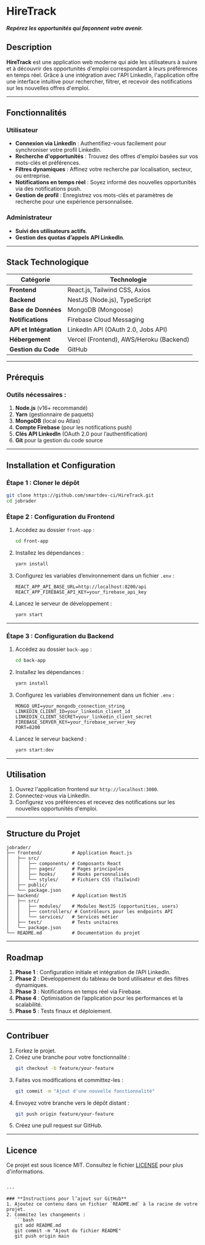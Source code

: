 # **HireTrack**  
_**Repérez les opportunités qui façonnent votre avenir.**_

## **Description**
**HireTrack** est une application web moderne qui aide les utilisateurs à suivre et à découvrir des opportunités d'emploi correspondant à leurs préférences en temps réel. Grâce à une intégration avec l'API LinkedIn, l'application offre une interface intuitive pour rechercher, filtrer, et recevoir des notifications sur les nouvelles offres d'emploi.

---

## **Fonctionnalités**
### **Utilisateur**
- **Connexion via LinkedIn** : Authentifiez-vous facilement pour synchroniser votre profil LinkedIn.
- **Recherche d'opportunités** : Trouvez des offres d'emploi basées sur vos mots-clés et préférences.
- **Filtres dynamiques** : Affinez votre recherche par localisation, secteur, ou entreprise.
- **Notifications en temps réel** : Soyez informé des nouvelles opportunités via des notifications push.
- **Gestion de profil** : Enregistrez vos mots-clés et paramètres de recherche pour une expérience personnalisée.

### **Administrateur**
- **Suivi des utilisateurs actifs**.
- **Gestion des quotas d’appels API LinkedIn**.

---

## **Stack Technologique**
| **Catégorie**          | **Technologie**                      |
|-------------------------|--------------------------------------|
| **Frontend**            | React.js, Tailwind CSS, Axios       |
| **Backend**             | NestJS (Node.js), TypeScript        |
| **Base de Données**     | MongoDB (Mongoose)                  |
| **Notifications**       | Firebase Cloud Messaging            |
| **API et Intégration**  | LinkedIn API (OAuth 2.0, Jobs API)  |
| **Hébergement**         | Vercel (Frontend), AWS/Heroku (Backend) |
| **Gestion du Code**     | GitHub                              |

---

## **Prérequis**
### Outils nécessaires :
1. **Node.js** (v16+ recommandé)
2. **Yarn** (gestionnaire de paquets)
3. **MongoDB** (local ou Atlas)
4. **Compte Firebase** (pour les notifications push)
5. **Clés API LinkedIn** (OAuth 2.0 pour l’authentification)
6. **Git** pour la gestion du code source

---

## **Installation et Configuration**
### **Étape 1 : Cloner le dépôt**
```bash
git clone https://github.com/smartdev-ci/HireTrack.git
cd jobrader
```

### **Étape 2 : Configuration du Frontend**
1. Accédez au dossier `front-app` :
   ```bash
   cd front-app
   ```
2. Installez les dépendances :
   ```bash
   yarn install
   ```
3. Configurez les variables d’environnement dans un fichier `.env` :
   ```plaintext
   REACT_APP_API_BASE_URL=http://localhost:8200/api
   REACT_APP_FIREBASE_API_KEY=your_firebase_api_key
   ```
4. Lancez le serveur de développement :
   ```bash
   yarn start
   ```

---

### **Étape 3 : Configuration du Backend**
1. Accédez au dossier `back-app` :
   ```bash
   cd back-app
   ```
2. Installez les dépendances :
   ```bash
   yarn install
   ```
3. Configurez les variables d’environnement dans un fichier `.env` :
   ```plaintext
   MONGO_URI=your_mongodb_connection_string
   LINKEDIN_CLIENT_ID=your_linkedin_client_id
   LINKEDIN_CLIENT_SECRET=your_linkedin_client_secret
   FIREBASE_SERVER_KEY=your_firebase_server_key
   PORT=8200
   ```
4. Lancez le serveur backend :
   ```bash
   yarn start:dev
   ```

---

## **Utilisation**
1. Ouvrez l'application frontend sur `http://localhost:3000`.
2. Connectez-vous via LinkedIn.
3. Configurez vos préférences et recevez des notifications sur les nouvelles opportunités d'emploi.

---

## **Structure du Projet**
```
jobrader/
├── frontend/           # Application React.js
│   ├── src/
│   │   ├── components/ # Composants React
│   │   ├── pages/      # Pages principales
│   │   ├── hooks/      # Hooks personnalisés
│   │   └── styles/     # Fichiers CSS (Tailwind)
│   ├── public/
│   └── package.json
├── backend/            # Application NestJS
│   ├── src/
│   │   ├── modules/    # Modules NestJS (opportunities, users)
│   │   ├── controllers/ # Contrôleurs pour les endpoints API
│   │   └── services/   # Services métier
│   ├── test/           # Tests unitaires
│   └── package.json
└── README.md           # Documentation du projet
```

---

## **Roadmap**
1. **Phase 1** : Configuration initiale et intégration de l’API LinkedIn.
2. **Phase 2** : Développement du tableau de bord utilisateur et des filtres dynamiques.
3. **Phase 3** : Notifications en temps réel via Firebase.
4. **Phase 4** : Optimisation de l’application pour les performances et la scalabilité.
5. **Phase 5** : Tests finaux et déploiement.

---

## **Contribuer**
1. Forkez le projet.
2. Créez une branche pour votre fonctionnalité :
   ```bash
   git checkout -b feature/your-feature
   ```
3. Faites vos modifications et committez-les :
   ```bash
   git commit -m "Ajout d'une nouvelle fonctionnalité"
   ```
4. Envoyez votre branche vers le dépôt distant :
   ```bash
   git push origin feature/your-feature
   ```
5. Créez une pull request sur GitHub.

---

## **Licence**
Ce projet est sous licence MIT. Consultez le fichier [LICENSE](LICENSE) pour plus d'informations.
```

---

### **Instructions pour l’ajout sur GitHub**
1. Ajoutez ce contenu dans un fichier `README.md` à la racine de votre projet.
2. Commitez les changements :
   ```bash
   git add README.md
   git commit -m "Ajout du fichier README"
   git push origin main
   ```
